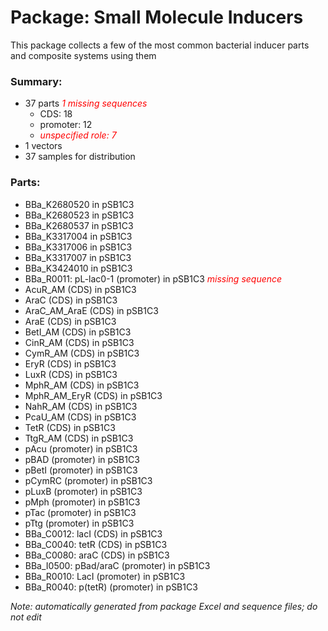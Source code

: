 # Package: Small Molecule Inducers

This package collects a few of the most common bacterial inducer parts and composite systems using them

### Summary:

- 37 parts _<span style="color:red">1 missing sequences</span>_
    - CDS: 18
    - promoter: 12
    -  _<span style="color:red">unspecified role: 7</span>_
- 1 vectors
- 37 samples for distribution

### Parts:

- BBa_K2680520 in pSB1C3
- BBa_K2680523 in pSB1C3
- BBa_K2680537 in pSB1C3
- BBa_K3317004 in pSB1C3
- BBa_K3317006 in pSB1C3
- BBa_K3317007 in pSB1C3
- BBa_K3424010 in pSB1C3
- BBa_R0011: pL-lac0-1 (promoter) in pSB1C3 _<span style="color:red">missing sequence</span>_
- AcuR_AM (CDS) in pSB1C3
- AraC (CDS) in pSB1C3
- AraC_AM_AraE (CDS) in pSB1C3
- AraE (CDS) in pSB1C3
- BetI_AM (CDS) in pSB1C3
- CinR_AM (CDS) in pSB1C3
- CymR_AM (CDS) in pSB1C3
- EryR (CDS) in pSB1C3
- LuxR (CDS) in pSB1C3
- MphR_AM (CDS) in pSB1C3
- MphR_AM_EryR (CDS) in pSB1C3
- NahR_AM (CDS) in pSB1C3
- PcaU_AM (CDS) in pSB1C3
- TetR (CDS) in pSB1C3
- TtgR_AM (CDS) in pSB1C3
- pAcu (promoter) in pSB1C3
- pBAD (promoter) in pSB1C3
- pBetI (promoter) in pSB1C3
- pCymRC (promoter) in pSB1C3
- pLuxB (promoter) in pSB1C3
- pMph (promoter) in pSB1C3
- pTac (promoter) in pSB1C3
- pTtg (promoter) in pSB1C3
- BBa_C0012: lacI (CDS) in pSB1C3
- BBa_C0040: tetR (CDS) in pSB1C3
- BBa_C0080: araC (CDS) in pSB1C3
- BBa_I0500: pBad/araC (promoter) in pSB1C3
- BBa_R0010: LacI (promoter) in pSB1C3
- BBa_R0040: p(tetR) (promoter) in pSB1C3

_Note: automatically generated from package Excel and sequence files; do not edit_
